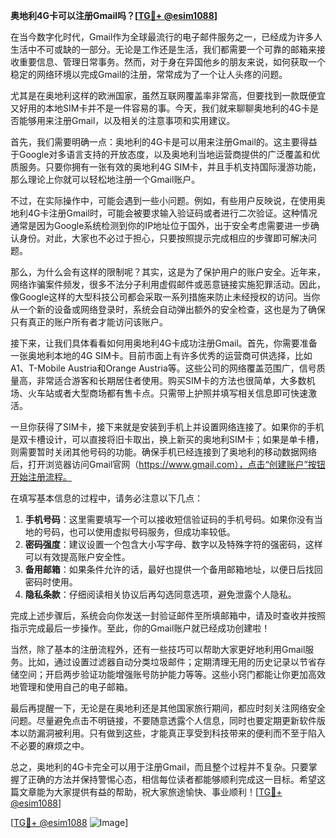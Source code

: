 **奥地利4G卡可以注册Gmail吗？[[TG💪+ @esim1088](https://t.me/s/esim1088)]**

在当今数字化时代，Gmail作为全球最流行的电子邮件服务之一，已经成为许多人生活中不可或缺的一部分。无论是工作还是生活，我们都需要一个可靠的邮箱来接收重要信息、管理日常事务。然而，对于身在异国他乡的朋友来说，如何获取一个稳定的网络环境以完成Gmail的注册，常常成为了一个让人头疼的问题。

尤其是在奥地利这样的欧洲国家，虽然互联网覆盖率非常高，但要找到一款既便宜又好用的本地SIM卡并不是一件容易的事。今天，我们就来聊聊奥地利的4G卡是否能够用来注册Gmail，以及相关的注意事项和实用建议。

首先，我们需要明确一点：奥地利的4G卡是可以用来注册Gmail的。这主要得益于Google对多语言支持的开放态度，以及奥地利当地运营商提供的广泛覆盖和优质服务。只要你拥有一张有效的奥地利4G SIM卡，并且手机支持国际漫游功能，那么理论上你就可以轻松地注册一个Gmail账户。

不过，在实际操作中，可能会遇到一些小问题。例如，有些用户反映说，在使用奥地利4G卡注册Gmail时，可能会被要求输入验证码或者进行二次验证。这种情况通常是因为Google系统检测到你的IP地址位于国外，出于安全考虑需要进一步确认身份。对此，大家也不必过于担心，只要按照提示完成相应的步骤即可解决问题。

那么，为什么会有这样的限制呢？其实，这是为了保护用户的账户安全。近年来，网络诈骗案件频发，很多不法分子利用虚假邮件或恶意链接实施犯罪活动。因此，像Google这样的大型科技公司都会采取一系列措施来防止未经授权的访问。当你从一个新的设备或网络登录时，系统会自动弹出额外的安全检查，这也是为了确保只有真正的账户所有者才能访问该账户。

接下来，让我们具体看看如何用奥地利4G卡成功注册Gmail。首先，你需要准备一张奥地利本地的4G SIM卡。目前市面上有许多优秀的运营商可供选择，比如A1、T-Mobile Austria和Orange Austria等。这些公司的网络覆盖范围广，信号质量高，非常适合游客和长期居住者使用。购买SIM卡的方法也很简单，大多数机场、火车站或者大型商场都有售卡点。只需带上护照并填写相关信息即可快速激活。

一旦你获得了SIM卡，接下来就是安装到手机上并设置网络连接了。如果你的手机是双卡槽设计，可以直接将旧卡取出，换上新买的奥地利SIM卡；如果是单卡槽，则需要暂时关闭其他号码的功能。确保手机已经连接到了奥地利的移动数据网络后，打开浏览器访问Gmail官网（https://www.gmail.com），点击“创建账户”按钮开始注册流程。

在填写基本信息的过程中，请务必注意以下几点：
1. **手机号码**：这里需要填写一个可以接收短信验证码的手机号码。如果你没有当地的号码，也可以使用虚拟号码服务，但成功率较低。
2. **密码强度**：建议设置一个包含大小写字母、数字以及特殊字符的强密码，这样可以有效提高账户安全性。
3. **备用邮箱**：如果条件允许的话，最好也提供一个备用邮箱地址，以便日后找回密码时使用。
4. **隐私条款**：仔细阅读相关协议后再勾选同意选项，避免泄露个人隐私。

完成上述步骤后，系统会向你发送一封验证邮件至所填邮箱中，请及时查收并按照指示完成最后一步操作。至此，你的Gmail账户就已经成功创建啦！

当然，除了基本的注册流程外，还有一些技巧可以帮助大家更好地利用Gmail服务。比如，通过设置过滤器自动分类垃圾邮件；定期清理无用的历史记录以节省存储空间；开启两步验证功能增强账号防护能力等等。这些小窍门都能让你更加高效地管理和使用自己的电子邮箱。

最后再提醒一下，无论是在奥地利还是其他国家旅行期间，都应时刻关注网络安全问题。尽量避免点击不明链接，不要随意透露个人信息，同时也要定期更新软件版本以防漏洞被利用。只有做到这些，才能真正享受到科技带来的便利而不至于陷入不必要的麻烦之中。

总之，奥地利的4G卡完全可以用于注册Gmail，而且整个过程并不复杂。只要掌握了正确的方法并保持警惕心态，相信每位读者都能够顺利完成这一目标。希望这篇文章能为大家提供有益的帮助，祝大家旅途愉快、事业顺利！[[TG💪+ @esim1088](https://t.me/s/esim1088)]

[[TG💪+ @esim1088](https://t.me/s/esim1088) ![Image](https://i.postimg.cc/4NQfJmqS/Snipaste-2025-05-13-00-14-12.png)]